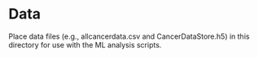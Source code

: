 # Data

Place data files (e.g., allcancerdata.csv and CancerDataStore.h5) in this directory for use with the ML analysis scripts.

